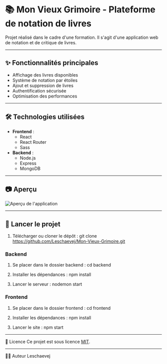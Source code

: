 # 📚 Mon Vieux Grimoire - Plateforme de notation de livres
Projet réalisé dans le cadre d'une formation. Il s'agit d'une application web de notation et de critique de livres.

---

## ✨ Fonctionnalités principales
- Affichage des livres disponibles
- Système de notation par étoiles
- Ajout et suppression de livres
- Authentification sécurisée
- Optimisation des performances

---

## 🛠️ Technologies utilisées
- **Frontend** :
  - React
  - React Router
  - Sass
- **Backend** :
  - Node.js
  - Express
  - MongoDB

---

## 📷 Aperçu
![Aperçu de l'application](./Screenshot.png)

---

## 🚀 Lancer le projet
1. Télécharger ou cloner le dépôt :
git clone https://github.com/Leschaevej/Mon-Vieux-Grimoire.git

### Backend
1. Se placer dans le dossier backend :
cd backend

2. Installer les dépendances :
npm install

3. Lancer le serveur :
nodemon start

### Frontend
1. Se placer dans le dossier frontend :
cd frontend

2. Installer les dépendances :
npm install

3. Lancer le site :
npm start

---

📄 Licence
Ce projet est sous licence [MIT](./LICENSE).

---

🙋‍♂️ Auteur
Leschaevej